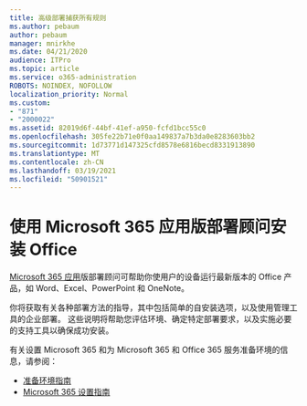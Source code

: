 ```yaml
---
title: 高级部署捕获所有规则
ms.author: pebaum
author: pebaum
manager: mnirkhe
ms.date: 04/21/2020
audience: ITPro
ms.topic: article
ms.service: o365-administration
ROBOTS: NOINDEX, NOFOLLOW
localization_priority: Normal
ms.custom:
- "871"
- "2000022"
ms.assetid: 82019d6f-44bf-41ef-a950-fcfd1bcc55c0
ms.openlocfilehash: 305fe22b71e0f0aa149837a7b3da0e8283603bb2
ms.sourcegitcommit: 1d73771d147325cfd8578e6816becd8331913890
ms.translationtype: MT
ms.contentlocale: zh-CN
ms.lasthandoff: 03/19/2021
ms.locfileid: "50901521"
---
```

# <a name="install-office-with-the-microsoft-365-apps-deployment-advisor"></a>使用 Microsoft 365 应用版部署顾问安装 Office

[Microsoft 365 应用](https://admin.microsoft.com/adminportal/home)版部署顾问可帮助你使用户的设备运行最新版本的 Office 产品，如 Word、Excel、PowerPoint 和 OneNote。

你将获取有关各种部署方法的指导，其中包括简单的自安装选项，以及使用管理工具的企业部署。 这些说明将帮助您评估环境、确定特定部署要求，以及实施必要的支持工具以确保成功安装。

有关设置 Microsoft 365 和为 Microsoft 365 和 Office 365 服务准备环境的信息，请参阅：

- [准备环境指南](https://go.microsoft.com/fwlink/?linkid=2005213)
- [Microsoft 365 设置指南](https://go.microsoft.com/fwlink/?linkid=2072646)
